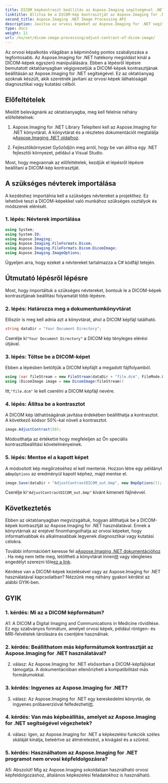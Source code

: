 ```yaml
---
title: DICOM képkontraszt beállítás az Aspose.Imaging segítségével .NET-hez
linktitle: Állítsa be a DICOM-kép kontrasztját az Aspose.Imaging for .NET-ben
second_title: Aspose.Imaging .NET Image Processing API
description: Javítsa az orvosi képeket az Aspose.Imaging for .NET segítségével. Állítsa be a DICOM képkontrasztot egyszerű lépésekkel.
type: docs
weight: 11
url: /hu/net/dicom-image-processing/adjust-contrast-of-dicom-image/
---
```

Az orvosi képalkotás világában a képminőség pontos szabályozása a legfontosabb. Az Aspose.Imaging for .NET hatékony megoldást kínál a DICOM-képek egyszerű manipulálására. Ebben a lépésről lépésre bemutatott oktatóanyagban végigvezetjük a DICOM-képek kontrasztjának beállításán az Aspose.Imaging for .NET segítségével. Ez az oktatóanyag azoknak készült, akik szeretnék javítani az orvosi képek láthatóságát diagnosztikai vagy kutatási célból. 

## Előfeltételek

Mielőtt belevágnánk az oktatóanyagba, meg kell felelnie néhány előfeltételnek:

1. Aspose.Imaging for .NET Library
 Telepíteni kell az Aspose.Imaging for .NET könyvtárat. A könyvtárat és a részletes dokumentációt megtalálja a[Aspose.Imaging .NET oldalhoz](https://reference.aspose.com/imaging/net/).

2. Fejlesztőkörnyezet
Győződjön meg arról, hogy be van állítva egy .NET fejlesztői környezet, például a Visual Studio.

Most, hogy megvannak az előfeltételek, kezdjük el lépésről lépésre beállítani a DICOM-kép kontrasztját.

## A szükséges névterek importálása

A kezdéshez importálnia kell a szükséges névtereket a projekthez. Ez lehetővé teszi a DICOM-képekkel való munkához szükséges osztályok és módszerek elérését.

### 1. lépés: Névterek importálása

```csharp
using System;
using System.IO;
using Aspose.Imaging;
using Aspose.Imaging.FileFormats.Dicom;
using Aspose.Imaging.FileFormats.Dicom.DicomImage;
using Aspose.Imaging.ImageOptions;
```

Ügyeljen arra, hogy ezeket a névtereket tartalmazza a C# kódfájl tetején.

## Útmutató lépésről lépésre

Most, hogy importáltuk a szükséges névtereket, bontsuk le a DICOM-képek kontrasztjának beállítási folyamatát több lépésre.

### 2. lépés: Határozza meg a dokumentumkönyvtárat

Először is meg kell adnia azt a könyvtárat, ahol a DICOM képfájl található.

```csharp
string dataDir = "Your Document Directory";
```

 Cserélje ki`"Your Document Directory"` a DICOM kép tényleges elérési útjával.

### 3. lépés: Töltse be a DICOM-képet

Ebben a lépésben betöltjük a DICOM képfájlt a megadott fájlfolyamból.

```csharp
using (var fileStream = new FileStream(dataDir + "file.dcm", FileMode.Open, FileAccess.Read))
using (DicomImage image = new DicomImage(fileStream))
```

 Itt,`"file.dcm"` le kell cserélni a DICOM képfájl nevére.

### 4. lépés: Állítsa be a kontrasztot

A DICOM kép láthatóságának javítása érdekében beállíthatja a kontrasztot. A következő kódsor 50%-kal növeli a kontrasztot.

```csharp
image.AdjustContrast(50);
```

 Módosíthatja az értéket`50` hogy megfeleljen az Ön speciális kontrasztbeállítási követelményeinek.

### 5. lépés: Mentse el a kapott képet

 A módosított kép megőrzéséhez el kell mentenie. Hozzon létre egy példányt a`BmpOptions` az eredményül kapott képhez, majd mentse el.

```csharp
image.Save(dataDir + "AdjustContrastDICOM_out.bmp", new BmpOptions());
```

 Cserélje ki`"AdjustContrastDICOM_out.bmp"` kívánt kimeneti fájlnévvel.

## Következtetés

Ebben az oktatóanyagban megvizsgáltuk, hogyan állíthatjuk be a DICOM-képek kontrasztját az Aspose.Imaging for .NET használatával. Ennek a könyvtárnak az erejével finomhangolhatja az orvosi képeket, hogy informatívabbak és alkalmasabbak legyenek diagnosztikai vagy kutatási célokra.

 További információért keresse fel a[Aspose.Imaging .NET dokumentációhoz](https://reference.aspose.com/imaging/net/) . Ha még nem tette meg, letöltheti a könyvtárat innen[itt](https://releases.aspose.com/imaging/net/) vagy ideiglenes engedélyt szerezni tőle[ez a link](https://purchase.aspose.com/temporary-license/).

Kérdése van a DICOM-képek kezelésével vagy az Aspose.Imaging for .NET használatával kapcsolatban? Nézzünk meg néhány gyakori kérdést az alábbi GYIK-ben.

## GYIK

### 1. kérdés: Mi az a DICOM képformátum?

A1: A DICOM a Digital Imaging and Communications in Medicine rövidítése. Ez egy szabványos formátum, amelyet orvosi képek, például röntgen- és MRI-felvételek tárolására és cseréjére használnak.

### 2. kérdés: Beállíthatom más képformátumok kontrasztját az Aspose.Imaging for .NET használatával?

2. válasz: Az Aspose.Imaging for .NET elsősorban a DICOM-képfájlokat támogatja. A dokumentációban ellenőrizheti a kompatibilitást más formátumokkal.

### 3. kérdés: Ingyenes az Aspose.Imaging for .NET?

 3. válasz: Az Aspose.Imaging for .NET egy kereskedelmi könyvtár, de ingyenes próbaverzióval felfedezheti[itt](https://releases.aspose.com/).

### 4. kérdés: Van más képbeállítás, amelyet az Aspose.Imaging for .NET segítségével végezhetek?

4. válasz: Igen, az Aspose.Imaging for .NET a képkezelési funkciók széles skáláját kínálja, beleértve az átméretezést, a kivágást és a szűrést.

### 5. kérdés: Használhatom az Aspose.Imaging for .NET programot nem orvosi képfeldolgozásra?

A5: Abszolút! Míg az Aspose.Imaging sokoldalúan használható orvosi képfeldolgozáshoz, általános képkezelési feladatokhoz is használható.